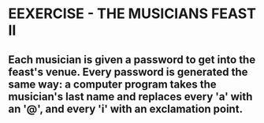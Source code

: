 # EEXERCISE - THE MUSICIANS FEAST II
## Each musician is given a password to get into the feast's venue. Every password is generated the same way: a computer program takes the musician's last name and replaces every 'a' with an '@', and every 'i' with an exclamation point.